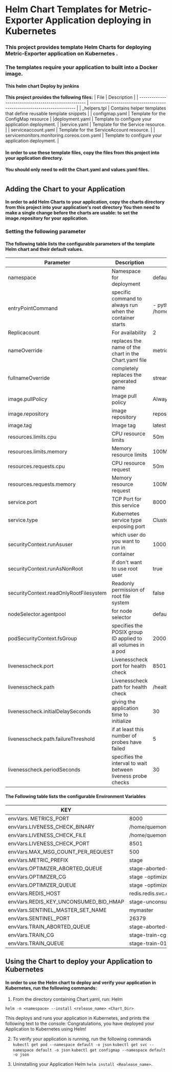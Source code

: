 # Helm Chart Templates for Metric-Exporter Application deploying  in Kubernetes

### This project provides template Helm Charts for deploying  Metric-Exporter application on Kubernetes .
### The templates require your application to built into a Docker image. 
#### This helm chart Deploy by jenkins

**This project provides the following files:**
| File                                                 | Description                                                             |
| ---------------------------------------------------- | ----------------------------------------------------------------------- |
| _helpers.tpl                               | Contains helper templates that define reusable template snippets        |
| configmap.yaml                             | Template for the ConfigMap resource                                     |
|deployment.yaml                            | Template to configure your application deployment.                      |
|service.yaml                               | Template for the Service resource.                                      |
| serviceaccount.yaml                        | Template for the ServiceAccount resource.                               |
| servicemonitors.monitoring.coreos.com.yaml | Template to configure your application deployment.                      |






#### In order to use these template files, copy the files from this project into your application directory. 
#### You should only need to edit the Chart.yaml and values.yaml files.

#

##  Adding the Chart to your Application

 ####   In order to add Helm Charts to your application,  copy the charts directory from this project into your application's root directory  You then need to make a single change before the charts are usable:  to set the image.repository for your application.

   ### Setting the following parameter 
    

  ####  The following table lists the configurable parameters of the template Helm chart and their default values. 

| Parameter               | Description                                |Default   |
| ----------------------- | ------------------------------------------ | --------- |
| namespace               | Namespace for deployment                   | default   |
| entryPointCommand       | specific command to always run when the container starts |- python \ /home/queumonitor/code/main.py 
| Replicacount            | For availability                           | 2         |
| nameOverride            |replaces the name of the chart in the Chart.yaml file | metric-exporter
|fullnameOverride         | completely replaces the generated name  | stream-metric-exporter
| image.pullPolicy        | Image pull policy                          | Always    |
| image.repository        | image repository                           |   repository.image.tag      |
| image.tag               | Image tag                                  | latest    |
| resources.limits.cpu    | CPU resource limits                        | 50m       |
| resources.limits.memory | Memory resource limits                     | 100Mi     |
| resources.requests.cpu  | CPU resource request                 			| 50m
| resources.requests.memory|Memory resource request | 100MI |
| service.port            | TCP Port for this service                  | 8000      |
| service.type            | Kubernetes service type exposing port      | ClusterIP |
|   securityContext.runAsuser             | which user do you want to run in container | 1000      |
|  securityContext.runAsNonRoot           | if don't want to use root user       | true 
| securityContext.readOnlyRootFilesystem  | Readonly permission of root file system | false
|nodeSelector.agentpool | for node selector | default 
| podSecurityContext.fsGroup | specifies the POSIX group ID applied to all volumes in a pod | 2000
|livenesscheck.port          | Livenesscheck port for health check | 8501
|livenesscheck.path          |Livenesscheck path for health check | /healthz
|livenesscheck.initialDelaySeconds | giving the application time to initialize | 30
|livenesscheck.path.failureThreshold | if at least this number of probes have failed | 5
|livenesscheck.periodSeconds   | specifies the interval to wait between liveness probe checks | 30


  ####  The Following table lists the  configurable Environment Variables 
  
| KEY                                   | VALUE                                     |
| ------------------------------------- | ----------------------------------------- |
| envVars. METRICS_PORT                 | 8000                                      |
| envVars.LIVENESS_CHECK_BINARY         | /home/quemonitor/code/livenesscheckserver |
| envVars.LIVENESS_CHECK_FILE           | /home/quemonitor/code/liveness.txt        |
| envVars.LIVENESS_CHECK_PORT           | 8501                                      |
| envVars.MAX_MSG_COUNT_PER_REQUEST     | 500                                       |
| envVars.METRIC_PREFIX                 | stage                                     |
| envVars.OPTIMIZER_ABORTED_QUEUE       | stage-aborted-optimizer-01                |
| envVars.OPTIMIZER_CG                  | stage -optimizer-cg-01                    |
| envVars.OPTIMIZER_QUEUE               | stage -optimizer-01                       |
| envVars.REDIS_HOST                    | redis.redis.svc.cluster.local             |
| envVars.REDIS_KEY_UNCONSUMED_BID_HMAP | stage-unconsumed_bid                      |
| envVars.SENTINEL_MASTER_SET_NAME      | mymaster                                  |
| envVars.SENTINEL_PORT                 | 26379                                     |
| envVars.TRAIN_ABORTED_QUEUE           | stage-aborted-train-01                    |
| envVars.TRAIN_CG                      | stage-train-cg-01                         |
| envVars.TRAIN_QUEUE                   | stage-train-01                            |

   


## Using the Chart to deploy your Application to Kubernetes


#### In order to use the Helm chart to deploy and verify your application in Kubernetes, run the following commands:

1. From the directory containing Chart.yaml, run:
     Helm 
    

`helm -n <namespace> --install <release_name> <Chart_Dir>`



 This deploys and runs your application in Kubernetes, and prints the following text to the console:
 Congratulations, you have deployed your  Application to Kubernetes using Helm!

2. To verify your application is running, run the following  commands 
    ` kubectl get pod --namespace default -o json `
    `kubectl get svc --namespace default -o json`
`kubectl get configmap --namespace default -o json`


3) Uninstalling your Application
     Helm 
    ` helm install <Realease_name> `.
